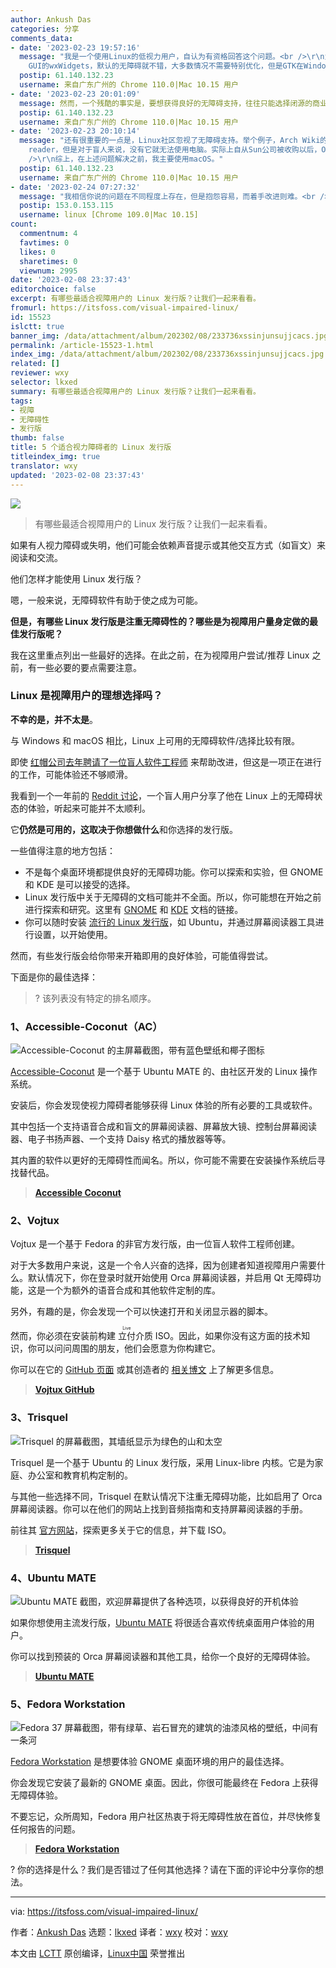 ```yaml
---
author: Ankush Das
categories: 分享
comments_data:
- date: '2023-02-23 19:57:16'
  message: "我是一个使用Linux的低视力用户，自认为有资格回答这个问题。<br />\r\n为什么很多Linux的图形软件的无障碍做得不好？<br />\r\nLinux的图形软件主要有Qt和GTK两大类，以及调用GTK的wxWidgets，其他的还有SDL等。其中Qt是在各大平台上自绘控件，提供一致的外观。由于这个原因，Qt在各大平台的无障碍默认很烂，除非针对性地做无障碍优化（达到这个要求的软件，我只知道VirtualBox）。而GTK以及使用native
    GUI的wxWidgets，默认的无障碍就不错，大多数情况不需要特别优化，但是GTK在Windows和macOS的无障碍等于0，还不如Qt。最近几年流行的electron，由于使用W"
  postip: 61.140.132.23
  username: 来自广东广州的 Chrome 110.0|Mac 10.15 用户
- date: '2023-02-23 20:01:09'
  message: 然而，一个残酷的事实是，要想获得良好的无障碍支持，往往只能选择闭源的商业软件。因为大公司开发的商业软件用户非常多，包括不少视障用户，往往经过了充分的无障碍测试，欧美还有法律要求商业公司的软件产品必须做好无障碍功能。但是对于社区开发的开源软件，由于开发的门槛较高，即使任何人都可以查看并修改源代码，开发者普遍不重视无障碍测试，加上视障用户少，导致社区开发的FOSS软件的无障碍做得不理想，甚至盲人完全无法使用。
  postip: 61.140.132.23
  username: 来自广东广州的 Chrome 110.0|Mac 10.15 用户
- date: '2023-02-23 20:10:14'
  message: "还有很重要的一点是，Linux社区忽视了无障碍支持。举个例子，Arch Wiki的accessibility分类里面的页面只字不提screen
    reader，但是对于盲人来说，没有它就无法使用电脑。实际上自从Sun公司被收购以后，Orca就很少有人注意了，社区活跃度不高，长期以来只有一个人维护，相比其他平台的同类软件可以说已经过时，但是到目前为止还没有别的替代品。<br
    />\r\n综上，在上述问题解决之前，我主要使用macOS。"
  postip: 61.140.132.23
  username: 来自广东广州的 Chrome 110.0|Mac 10.15 用户
- date: '2023-02-24 07:27:32'
  message: "我相信你说的问题在不同程度上存在，但是抱怨容易，而着手改进则难。<br />\r\n你也说了 Linux 的视障用户很少，一方面小的用户群，得到的重视不多，另外一方面，缺少受众的测试和参与，也很难做好。所以，也呼吁视障用户们主动参与推动。"
  postip: 153.0.153.115
  username: linux [Chrome 109.0|Mac 10.15]
count:
  commentnum: 4
  favtimes: 0
  likes: 0
  sharetimes: 0
  viewnum: 2995
date: '2023-02-08 23:37:43'
editorchoice: false
excerpt: 有哪些最适合视障用户的 Linux 发行版？让我们一起来看看。
fromurl: https://itsfoss.com/visual-impaired-linux/
id: 15523
islctt: true
banner_img: /data/attachment/album/202302/08/233736xssinjunsujjcacs.jpg
permalink: /article-15523-1.html
index_img: /data/attachment/album/202302/08/233736xssinjunsujjcacs.jpg.thumb.jpg
related: []
reviewer: wxy
selector: lkxed
summary: 有哪些最适合视障用户的 Linux 发行版？让我们一起来看看。
tags:
- 视障
- 无障碍性
- 发行版
thumb: false
title: 5 个适合视力障碍者的 Linux 发行版
titleindex_img: true
translator: wxy
updated: '2023-02-08 23:37:43'
---
```


![](/data/attachment/album/202302/08/233736xssinjunsujjcacs.jpg)



> 
> 有哪些最适合视障用户的 Linux 发行版？让我们一起来看看。
> 
> 
> 


如果有人视力障碍或失明，他们可能会依赖声音提示或其他交互方式（如盲文）来阅读和交流。


他们怎样才能使用 Linux 发行版？


嗯，一般来说，无障碍软件有助于使之成为可能。


**但是，有哪些 Linux 发行版是注重无障碍性的？哪些是为视障用户量身定做的最佳发行版呢？**


我在这里重点列出一些最好的选择。在此之前，在为视障用户尝试/推荐 Linux 之前，有一些必要的要点需要注意。


### Linux 是视障用户的理想选择吗？


**不幸的是，并不太是**。


与 Windows 和 macOS 相比，Linux 上可用的无障碍软件/选择比较有限。


即使 [红帽公司去年聘请了一位盲人软件工程师](https://news.itsfoss.com/red-hat-accessibility-gnome/) 来帮助改进，但这是一项正在进行的工作，可能体验还不够顺滑。


我看到一个一年前的 [Reddit 讨论](https://www.reddit.com/r/linux/comments/s3vvot/state_of_accessibility_on_linux_perspective_of_a/)，一个盲人用户分享了他在 Linux 上的无障碍状态的体验，听起来可能并不太顺利。


它**仍然是可用的，这取决于你想做什么**和你选择的发行版。


一些值得注意的地方包括：


* 不是每个桌面环境都提供良好的无障碍功能。你可以探索和实验，但 GNOME 和 KDE 是可以接受的选择。
* Linux 发行版中关于无障碍的文档可能并不全面。所以，你可能想在开始之前进行探索和研究。这里有 [GNOME](https://wiki.gnome.org/Accessibility) 和 [KDE](https://community.kde.org/Accessibility) 文档的链接。
* 你可以随时安装 [流行的 Linux 发行版](https://itsfoss.com/best-linux-distributions/)，如 Ubuntu，并通过屏幕阅读器工具进行设置，以开始使用。


然而，有些发行版会给你带来开箱即用的良好体验，可能值得尝试。


下面是你的最佳选择：



> 
> ? 该列表没有特定的排名顺序。
> 
> 
> 


### 1、Accessible-Coconut（AC）


![Accessible-Coconut 的主屏幕截图，带有蓝色壁纸和椰子图标](/data/attachment/album/202302/08/233743ju0u8h02ljhsszht.jpg)


[Accessible-Coconut](https://zendalona.com/accessible-coconut/) 是一个基于 Ubuntu MATE 的、由社区开发的 Linux 操作系统。


安装后，你会发现使视力障碍者能够获得 Linux 体验的所有必要的工具或软件。


其中包括一个支持语音合成和盲文的屏幕阅读器、屏幕放大镜、控制台屏幕阅读器、电子书扬声器、一个支持 Daisy 格式的播放器等等。


其内置的软件以更好的无障碍性而闻名。所以，你可能不需要在安装操作系统后寻找替代品。



> 
> **[Accessible Coconut](https://zendalona.com/accessible-coconut/)**
> 
> 
> 


### 2、Vojtux


Vojtux 是一个基于 Fedora 的非官方发行版，由一位盲人软件工程师创建。


对于大多数用户来说，这是一个令人兴奋的选择，因为创建者知道视障用户需要什么。默认情况下，你在登录时就开始使用 Orca 屏幕阅读器，并启用 Qt 无障碍功能，这是一个为额外的语音合成和其他软件定制的库。


另外，有趣的是，你会发现一个可以快速打开和关闭显示器的脚本。


然而，你必须在安装前构建 <ruby> 立付 <rt>  Live </rt></ruby> 介质 ISO。因此，如果你没有这方面的技术知识，你可以问问周围的朋友，他们会愿意为你构建它。


你可以在它的 [GitHub 页面](https://github.com/vojtapolasek/vojtux) 或其创造者的 [相关博文](https://opensource.com/article/22/9/linux-visually-impaired-users) 上了解更多信息。



> 
> **[Vojtux GitHub](https://github.com/vojtapolasek/vojtux)**
> 
> 
> 


### 3、Trisquel


![Trisquel 的屏幕截图，其墙纸显示为绿色的山和太空](/data/attachment/album/202302/08/233743tzmo95u112um6t2z.jpg)


Trisquel 是一个基于 Ubuntu 的 Linux 发行版，采用 Linux-libre 内核。它是为家庭、办公室和教育机构定制的。


与其他一些选择不同，Trisquel 在默认情况下注重无障碍功能，比如启用了 Orca 屏幕阅读器。你可以在他们的网站上找到音频指南和支持屏幕阅读器的手册。


前往其 [官方网站](https://trisquel.info/en)，探索更多关于它的信息，并下载 ISO。



> 
> **[Trisquel](https://trisquel.info/en)**
> 
> 
> 


### 4、Ubuntu MATE


![Ubuntu MATE 截图，欢迎屏幕提供了各种选项，以获得良好的开机体验](/data/attachment/album/202302/08/233744lopz6jwpxqngxjzp.jpg)


如果你想使用主流发行版，[Ubuntu MATE](https://ubuntu-mate.org) 将很适合喜欢传统桌面用户体验的用户。


你可以找到预装的 Orca 屏幕阅读器和其他工具，给你一个良好的无障碍体验。



> 
> **[Ubuntu MATE](https://ubuntu-mate.org)**
> 
> 
> 


### 5、Fedora Workstation


![Fedora 37 屏幕截图，带有绿草、岩石冒充的建筑的油漆风格的壁纸，中间有一条河](/data/attachment/album/202302/08/233744hyll7h82ee872u3e.png)


[Fedora Workstation](https://getfedora.org/en/workstation/) 是想要体验 GNOME 桌面环境的用户的最佳选择。


你会发现它安装了最新的 GNOME 桌面。因此，你很可能最终在 Fedora 上获得无障碍体验。


不要忘记，众所周知，Fedora 用户社区热衷于将无障碍性放在首位，并尽快修复任何报告的问题。



> 
> **[Fedora Workstation](https://getfedora.org/en/workstation/)**
> 
> 
> 


? 你的选择是什么？我们是否错过了任何其他选择？请在下面的评论中分享你的想法。




---


via: <https://itsfoss.com/visual-impaired-linux/>


作者：[Ankush Das](https://itsfoss.com/author/ankush/) 选题：[lkxed](https://github.com/lkxed) 译者：[wxy](https://github.com/wxy) 校对：[wxy](https://github.com/wxy)


本文由 [LCTT](https://github.com/LCTT/TranslateProject) 原创编译，[Linux中国](https://linux.cn/) 荣誉推出